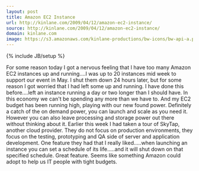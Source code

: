 ```yaml
---
layout: post
title: Amazon EC2 Instance
url: http://kinlane.com/2009/04/12/amazon-ec2-instance/
source: http://kinlane.com/2009/04/12/amazon-ec2-instance/
domain: kinlane.com
image: https://s3.amazonaws.com/kinlane-productions/bw-icons/bw-api-a.png
---
```

{% include JB/setup %}<p>
     For some reason today I got a nervous feeling that I have too many Amazon EC2 instances up and running....I was up to 20 instances mid week to support our event in May. I shut them down 24 hours later, but for some reason I got worried that I had left some up and running. I have done this before....left an instance running a day or two longer than I should have. In this economy we can't be spending any more than we have to. And my EC2 budget has been running high, playing with our new found power. Definitely a catch of the on demand power, you can launch and scale as you need it. However you can also leave processing and storage power out there without thinking about it. Earlier this week I had taken a tour of SkyTap, another cloud provider. They do not focus on production environments, they focus on the testing, prototyping and QA side of server and application development. One feature they had that I really liked.....when launching an instance you can set a schedule of its life.....and it will shut down on that specified schedule. Great feature. Seems like something Amazon could adopt to help us IT people with tight budgets.
</p>